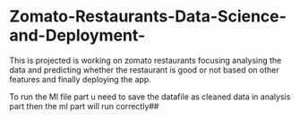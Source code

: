 # Zomato-Restaurants-Data-Science-and-Deployment-
This is projected is working on zomato restaurants focusing analysing the data and predicting whether the restaurant is good or not based on other features and finally deploying the app. 

To run the Ml file part u need to save the datafile as cleaned data in analysis part then the ml part will run correctly##
